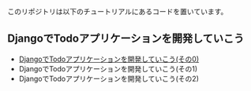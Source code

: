 このリポジトリは以下のチュートリアルにあるコードを置いています。

## DjangoでTodoアプリケーションを開発していこう

- [DjangoでTodoアプリケーションを開発していこう(その0)](https://note.mu/shimakaze_soft/n/nfa9369873d1a)
- DjangoでTodoアプリケーションを開発していこう(その1)
- DjangoでTodoアプリケーションを開発していこう(その2)
